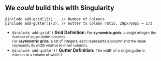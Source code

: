 ## We _could_ build this with Singularity


<pre><code class="language-scss">@include add-grid(12);    // Number of Columns
@include add-gutter(1/3); // Gutter to Column ratio, 20px/60px = 1/3</code></pre>

<ul class="list-big">
  <li><code class="language-scss">@include add-grid()</code>  <strong>Grid Definition:</strong>
    <small>
      For <strong>symmetric grids</strong>, a single integer: the number of equal-width columns. <br/>
      For <strong>asymmetric grids</strong>, a list of integers: each represents a column and the value represents its width relative to other columns.
    </small>
  </li>
  <li><code class="language-scss">@include add-gutter()</code>  <strong>Gutter Definition:</strong>
    <small>The width of a single gutter in relation to a column of width 1.</small>
  </li>
</ul>
